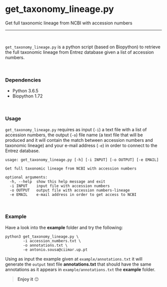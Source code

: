 # get_taxonomy_lineage.py

Get full taxonomic lineage from NCBI with accession numbers

---

<br>

`get_taxonomy_lineage.py` is a python script (based on Biopython) to retrieve the full taxonomic lineage from Entrez database given a list of accession numbers. 

<br>

### Dependencies

+ Python 3.6.5
+ Biopython 1.72

<br>

### Usage 

`get_taxonomy_lineage.py` requires as input (`-i`) a text file with a list of accession numbers, the output (`-o`) file name (a text file that will be produced and it will contain the match between accession numbers and taxonomic lineage) and your e-mail address (`-e`) in order to connect to the Entrez database.   

	usage: get_taxonomy_lineage.py [-h] [-i INPUT] [-o OUTPUT] [-e EMAIL]

	Get full taxonomic lineage from NCBI with accession numbers

	optional arguments:
	  -h, --help  show this help message and exit
	  -i INPUT    input file with accession numbers
	  -o OUTPUT   output file with accession numbers-lineage
	  -e EMAIL    e-mail address in order to get access to NCBI

<br>

### Example

Have a look into the **example** folder and try the following:

	python3 get_taxonomy_lineage.py \
			-i accession_numbers.txt \
			-o annotations.txt \
			-e antonio.sousa@ciimar.up.pt
			
			
Using as input the example given at `example/annotations.txt` it will generate the `output` text file **annotations.txt** that should have the same annotations as it appears in `example/annotations.txt` the **example** folder. 


>**Enjoy it** :blush: 


